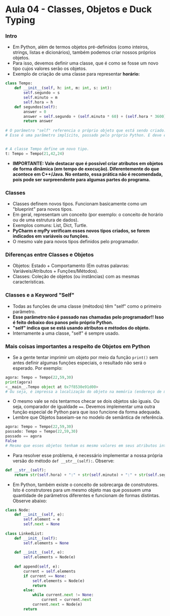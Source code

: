 # Aula 04 - Classes, Objetos e Duck Typing

### Intro
* Em Python, além de termos objetos pré-definidos (como inteiros, strings, listas e dicionários), também podemos criar nossos próprios objetos.
* Para isso, devemos definir uma classe, que é como se fosse um novo tipo cujos valores serão os objetos.
* Exemplo de criação de uma classe para representar __horário:__
```Python
class Tempo:
    def __init__(self, h: int, m: int, s: int):
        self.segundo = s
        self.minuto = m
        self.hora = h
    def segundos(self):
        answer = 0
        answer = self.segundo + (self.minuto * 60) + (self.hora * 3600)
        return answer
        
# O parâmetro "self" referencia o próprio objeto que está sendo criado.
# Esse é uma parâmetro implícito, passado pelo próprio Python. E deve estar presente como primeiro parâmetro em todos os métodos definidos dentro de uma classe.


# A classe Tempo define um novo tipo.
t: Tempo = Tempo(21,42,24)
```
* __IMPORTANTE: Vale destacar que é possível criar atributos em objetos de forma dinâmica (em tempo de execução). Diferentemente do que acontece em C++/Java. No entanto, essa prática não é recomendada, pois pode ser surpreendente para algumas partes do programa.__

### Classes
* Classes definem novos tipos. Funcionam basicamente como um "blueprint" para novos tipos.
* Em geral, representam um conceito (por exemplo: o conceito de horário ou de uma estrutura de dados).
* Exemplos comuns: List, Dict, Turtle.
* __PyCharm e myPy verificam esses novos tipos criados, se forem indicados em variáveis ou funções.__
* O mesmo vale para novos tipos definidos pelo programador.

### Diferenças entre Classes e Objetos
* Objetos: Estado + Comportamento (Em outras palavras: Variáveis/Atributos + Funções/Métodos).
* Classes: Coleção de objetos (ou instâncias) com as mesmas características.

### Classes e a Keyword "Self"
* Todas as funções de uma classe (métodos) têm "self" como o primeiro parâmetro.
* __Esse parâmetro não é passado nas chamadas pelo programador!! Isso é feito debaixo dos panos pelo próprio Python.__
* __"self" indica que se está usando atributos e métodos do objeto.__
* Internamente a uma classe, "self" é sempre usado.

### Mais coisas importantes a respeito de Objetos em Python
* Se a gente tentar imprimir um objeto por meio da função ```print()``` sem antes definir algumas funções especiais, o resultado não será o esperado. Por exemplo:
```Python
agora: Tempo = Tempo(22,59,30)
print(agora)
<__main__.Tempo object at 0x7f8530e91d00>
# Ou seja, é impressa a localização do objeto na memória (endereço de memória) e o contexto em que a função print() foi chamada.
```
* O mesmo vale se nós tentarmos checar se dois objetos são iguais. Ou seja, comparador de igualdade ```==```. Devemos implementar uma outra função especial de Python para que isso funcione da forma adequada.
* Lembre que Objetos baseiam-se no modelo de semântica de referência.
```Python
agora: Tempo = Tempo(22,59,30)
passado: Tempo = Tempo(22,59,30)
passado == agora
False
# Mesmo que esses objetos tenham os mesmo valores em seus atributos internos, nós não definimos na classe Tempo nenhuma maneira de checar a igualdade entre dois objetos. Sendo assim, o que Python faz é verificar se esses objetos são na verdade o mesmo objeto (endereços iguais). Como isso não é verdade, o interpretador retorna False.
```
* Para resolver esse problema, é necessário implementar a nossa própria versão do método ```def __str__(self):```. Observe:
```Python
def __str__(self):
    return str(self.hora) + ":" + str(self.minuto) + ":" + str(self.segundo)
```
* Em Python, também existe o conceito de sobrecarga de construtores. Isto é construtores para um mesmo objeto mas que possuem uma quantidade de parâmetros diferentes e funcionam de formas distintas. Observe abaixo:
```Python
class Node:
    def __init__(self, e):
        self.element = e
        self.next = None
        
class LinkedList:
    def __init__(self):
        self.elements = None
        
    def __init__(self, e):
        self.elements = Node(e)
        
    def append(self, e):
        current = self.elements
        if current == None:
            self.elements = Node(e)
            return
        else:
            while current.next != None:
                current = current.next
            current.next = Node(e)
        return
```
